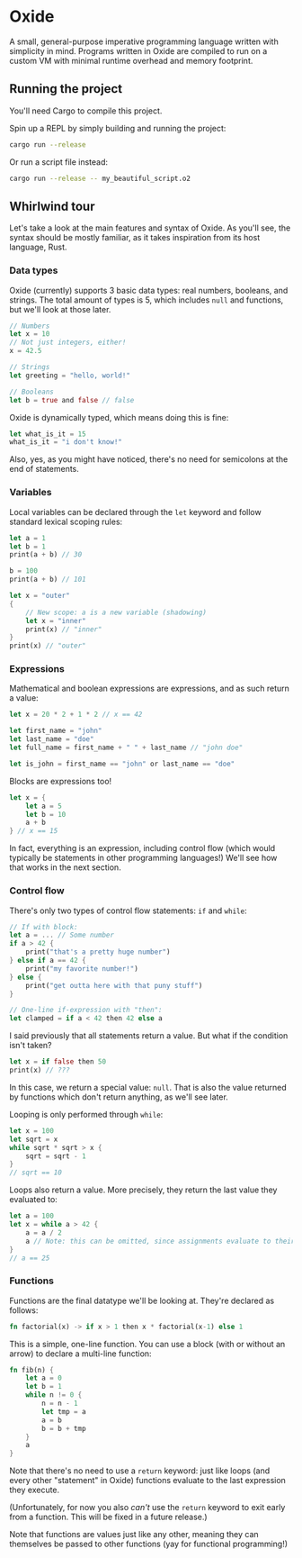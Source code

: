# Oxide

A small, general-purpose imperative programming language written with simplicity in mind. Programs written in Oxide are compiled to run on a custom VM with minimal runtime overhead and memory footprint.


## Running the project
You'll need Cargo to compile this project.

Spin up a REPL by simply building and running the project:
```bash
cargo run --release
```

Or run a script file instead:
```bash
cargo run --release -- my_beautiful_script.o2
```

## Whirlwind tour

Let's take a look at the main features and syntax of Oxide. As you'll see, the syntax should be mostly familiar, as it takes inspiration from its host language, Rust.

### Data types

Oxide (currently) supports 3 basic data types: real numbers, booleans, and strings.
The total amount of types is 5, which includes `null` and functions, but we'll look at those later.

```rust
// Numbers
let x = 10
// Not just integers, either!
x = 42.5

// Strings
let greeting = "hello, world!"

// Booleans
let b = true and false // false
```

Oxide is dynamically typed, which means doing this is fine:

```rust
let what_is_it = 15
what_is_it = "i don't know!"
```

Also, yes, as you might have noticed, there's no need for semicolons at the end of statements.

### Variables
Local variables can be declared through the `let` keyword and follow standard lexical scoping rules:

```rust
let a = 1
let b = 1
print(a + b) // 30

b = 100 
print(a + b) // 101

let x = "outer" 
{
	// New scope: a is a new variable (shadowing)
	let x = "inner" 
	print(x) // "inner"
}
print(x) // "outer" 
```

### Expressions
Mathematical and boolean expressions are expressions, and as such return a value:

```rust
let x = 20 * 2 + 1 * 2 // x == 42

let first_name = "john"
let last_name = "doe"
let full_name = first_name + " " + last_name // "john doe"

let is_john = first_name == "john" or last_name == "doe"
```

Blocks are expressions too!
```rust
let x = {
	let a = 5
	let b = 10 
	a + b
} // x == 15
```

In fact, everything is an expression, including control flow (which would typically be statements in other programming languages!) We'll see how that works in the next section.

### Control flow

There's only two types of control flow statements: `if` and `while`:

```rust
// If with block:
let a = ... // Some number
if a > 42 {
	print("that's a pretty huge number")
} else if a == 42 {
	print("my favorite number!")
} else {
	print("get outta here with that puny stuff")
}

// One-line if-expression with "then":
let clamped = if a < 42 then 42 else a
```

I said previously that all statements return a value. But what if the condition isn't taken?

```rust
let x = if false then 50
print(x) // ???
```
In this case, we return a special value: `null`. That is also the value returned by functions which don't return anything, as we'll see later.

Looping is only performed through `while`:

```rust
let x = 100
let sqrt = x
while sqrt * sqrt > x {
	sqrt = sqrt - 1
}
// sqrt == 10
```

Loops also return a value. More precisely, they return the last value they evaluated to:

```rust
let a = 100
let x = while a > 42 {
	a = a / 2
	a // Note: this can be omitted, since assignments evaluate to their right hand side.
}
// a == 25
```

### Functions

Functions are the final datatype we'll be looking at. They're declared as follows:

```rust
fn factorial(x) -> if x > 1 then x * factorial(x-1) else 1
```

This is a simple, one-line function. You can use a block (with or without an arrow) to declare a multi-line function:
```rust
fn fib(n) {
	let a = 0
	let b = 1
	while n != 0 {
		n = n - 1
		let tmp = a
		a = b
		b = b + tmp
	}
	a
}
```

Note that there's no need to use a `return` keyword: just like loops (and every other "statement" in Oxide) functions evaluate to the last expression they execute.

(Unfortunately, for now you also _can't_ use the `return` keyword to exit early from a function. This will be fixed in a future release.)

Note that functions are values just like any other, meaning they can themselves be passed to other functions (yay for functional programming!)
